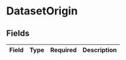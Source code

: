 # DatasetOrigin


## Fields

| Field       | Type        | Required    | Description |
| ----------- | ----------- | ----------- | ----------- |